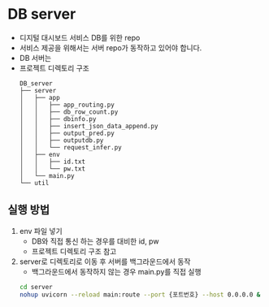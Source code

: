 # DB server
- 디지털 대시보드 서비스 DB를 위한 repo
- 서비스 제공을 위해서는 서버 repo가 동작하고 있어야 합니다.
- DB 서버는 
- 프로젝트 디렉토리 구조
    ```
    DB_server
    ├── server
    │   ├── app
    │   │   ├── app_routing.py
    │   │   ├── db_row_count.py
    │   │   ├── dbinfo.py
    │   │   ├── insert_json_data_append.py
    │   │   ├── output_pred.py
    │   │   ├── outputdb.py
    │   │   └── request_infer.py
    │   ├── env
    │   │   ├── id.txt
    │   │   └── pw.txt
    │   └── main.py
    └── util
    ```

## 실행 방법
1. env 파일 넣기
   - DB와 직접 통신 하는 경우를 대비한 id, pw
   - 프로젝트 디렉토리 구조 참고
2. server로 디렉토리로 이동 후 서버를 백그라운드에서 동작  
    - 백그라운드에서 동작하지 않는 경우 main.py를 직접 실행
    ```bash
    cd server
    nohup uvicorn --reload main:route --port {포트번호} --host 0.0.0.0 &
    ```

## 


